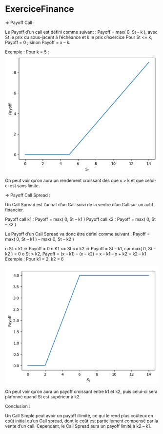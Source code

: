 # ExerciceFinance

=> Payoff Call :

Le Payoff d’un call est défini comme suivant :
Payoff = max( 0, St - k ), avec St le prix du sous-jacent à l’échéance et k le prix d’exercice
Pour St <= k, Payoff = 0 ; sinon Payoff = x – k.

Exemple : Pour k = 5 :
![PayOff Call Simple](PayoffCallSimple.PNG)

On peut voir qu’on aura un rendement croissant dès que x > k et que celui-ci est sans limite.

=> Payoff Call Spread :

Un Call Spread est l’achat d’un Call suivi de la ventre d’un Call sur un actif financier.

Payoff call k1 : Payoff = max( 0, St – k1 )
Payoff call k2 : Payoff = max( 0, St – k2 )

Le Payoff d’un Call Spread va donc être défini comme suivant : 
Payoff = max( 0, St – k1 ) – max( 0, St – k2 )

o	St < k1 => Payoff = 0
o	K1 <= St <= k2 => Payoff = St – k1, car max( 0, St – k2 ) = 0
o	St > k2, Payoff = (x – k1) – (x – k2) = x – k1 – x + k2 = k2 – k1
 
Exemple : Pour k1 = 2, k2 = 6

![PayOff Call Spread](PayoffCallSpread.PNG)

On peut voir qu’on aura un payoff croissant entre k1 et k2, puis celui-ci sera plafonné quand St est supérieur à k2. 

Conclusion :

Un Call Simple peut avoir un payoff illimité, ce qui le rend plus coûteux en coût initial qu’un Call spread, dont le coût est partiellement compensé par la vente d’un call. Cependant, le Call Spread aura un payoff limité à k2 – k1.
